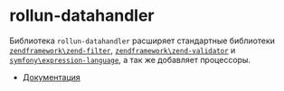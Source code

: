 
# rollun-datahandler

Библиотека `rollun-datahandler` расширяет стандартные библиотеки 
[`zendframework\zend-filter`](https://github.com/zendframework/zend-filter),
[`zendframework\zend-validator`](https://github.com/zendframework/zend-validator) и 
[`symfony\expression-language`](https://github.com/symfony/expression-language), 
а так же добавляет процессоры.

- [Документация](https://rollun-com.github.io/rollun-datahandler)